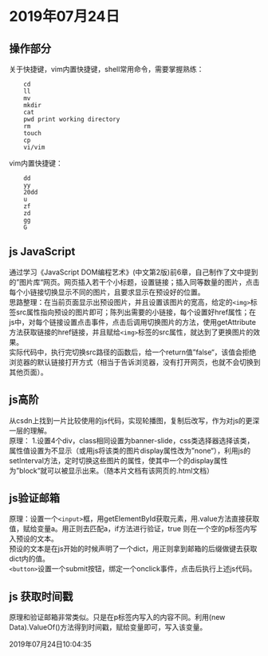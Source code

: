 # 2019年07月24日

## 操作部分

关于快捷键，vim内置快捷键，shell常用命令，需要掌握熟练：

        cd
        ll
        mv
        mkdir
        cat
        pwd print working directory
        rm
        touch
        cp
        vi/vim

vim内置快捷键：

        dd
        yy
        20dd
        u
        zf
        zd
        gg
        G

## js JavaScript

通过学习《JavaScript DOM编程艺术》(中文第2版)前6章，自己制作了文中提到的”图片库“网页。网页插入若干个小标题，设置链接；插入同等数量的图片，点击每个小链接切换显示不同的图片，且要求显示在预设好的位置。  
思路整理：在当前页面显示出预设图片，并且设置该图片的宽高，给定的`<img>`标签src属性指向预设的图片即可；陈列出需要的小链接，每个设置好href属性；在js中，对每个链接设置点击事件，点击后调用切换图片的方法，使用getAttribute方法获取链接的href链接，并且赋给`<img>`标签的src属性，就达到了更换图片的效果。  
实际代码中，执行完切换src路径的函数后，给一个return值”false“，该值会拒绝浏览器的默认链接打开方式（相当于告诉浏览器，没有打开网页，也就不会切换到其他页面）。

## js高阶

从csdn上找到一片比较使用的js代码，实现轮播图，复制后改写，作为对js的更深一层的理解。  
原理：
1.设置4个div，class相同设置为banner-slide，css类选择器选择该类，属性值设置为不显示（或用js将该类的图片display属性改为”none“），利用js的setInterval方法，定时切换这些图片的属性，使其中一个的display属性为”block“就可以被显示出来。（随本片文档有该网页的.html文档）  

## js验证邮箱

原理：设置一个`<input>`框，用getElementById获取元素，用.value方法直接获取值，赋给变量a。用正则去匹配a，if方法进行验证，true 则在一个空的p标签内写入预设的文本。  
预设的文本是在js开始的时候声明了一个dict，用正则拿到邮箱的后缀做键去获取dict内的值。  
`<button>`设置一个submit按钮，绑定一个onclick事件，点击后执行上述js代码。

## js 获取时间戳

原理和验证邮箱非常类似。只是在p标签内写入的内容不同。利用(new Data).ValueOf()方法得到时间戳，赋给变量即可，写入该变量。  

2019年07月24日10:04:35
